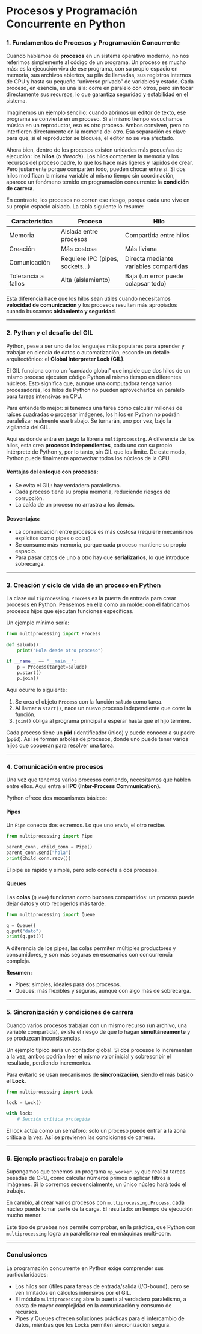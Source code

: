 # Procesos y Programación Concurrente en Python

### 1. Fundamentos de Procesos y Programación Concurrente

Cuando hablamos de **procesos** en un sistema operativo moderno, no nos referimos simplemente al código de un programa. Un proceso es mucho más: es la ejecución viva de ese programa, con su propio espacio en memoria, sus archivos abiertos, su pila de llamadas, sus registros internos de CPU y hasta su pequeño “universo privado” de variables y estado. Cada proceso, en esencia, es una isla: corre en paralelo con otros, pero sin tocar directamente sus recursos, lo que garantiza seguridad y estabilidad en el sistema.

Imaginemos un ejemplo sencillo: cuando abrimos un editor de texto, ese programa se convierte en un proceso. Si al mismo tiempo escuchamos música en un reproductor, eso es otro proceso. Ambos conviven, pero no interfieren directamente en la memoria del otro. Esa separación es clave para que, si el reproductor se bloquea, el editor no se vea afectado.

Ahora bien, dentro de los procesos existen unidades más pequeñas de ejecución: los **hilos** (o *threads*). Los hilos comparten la memoria y los recursos del proceso padre, lo que los hace más ligeros y rápidos de crear. Pero justamente porque comparten todo, pueden chocar entre sí. Si dos hilos modifican la misma variable al mismo tiempo sin coordinación, aparece un fenómeno temido en programación concurrente: la **condición de carrera**.

En contraste, los procesos no corren ese riesgo, porque cada uno vive en su propio espacio aislado. La tabla siguiente lo resume:

| Característica      | Proceso                          | Hilo                                   |
| ------------------- | -------------------------------- | -------------------------------------- |
| Memoria             | Aislada entre procesos           | Compartida entre hilos                 |
| Creación            | Más costosa                      | Más liviana                            |
| Comunicación        | Requiere IPC (pipes, sockets...) | Directa mediante variables compartidas |
| Tolerancia a fallos | Alta (aislamiento)               | Baja (un error puede colapsar todo)    |

Esta diferencia hace que los hilos sean útiles cuando necesitamos **velocidad de comunicación** y los procesos resulten más apropiados cuando buscamos **aislamiento y seguridad**.

---

### 2. Python y el desafío del GIL

Python, pese a ser uno de los lenguajes más populares para aprender y trabajar en ciencia de datos o automatización, esconde un detalle arquitectónico: el **Global Interpreter Lock (GIL)**.

El GIL funciona como un “candado global” que impide que dos hilos de un mismo proceso ejecuten código Python al mismo tiempo en diferentes núcleos. Esto significa que, aunque una computadora tenga varios procesadores, los hilos de Python no pueden aprovecharlos en paralelo para tareas intensivas en CPU.

Para entenderlo mejor: si tenemos una tarea como calcular millones de raíces cuadradas o procesar imágenes, los hilos en Python no podrán paralelizar realmente ese trabajo. Se turnarán, uno por vez, bajo la vigilancia del GIL.

Aquí es donde entra en juego la librería `multiprocessing`. A diferencia de los hilos, esta crea **procesos independientes**, cada uno con su propio intérprete de Python y, por lo tanto, sin GIL que los limite. De este modo, Python puede finalmente aprovechar todos los núcleos de la CPU.

#### Ventajas del enfoque con procesos:

* Se evita el GIL: hay verdadero paralelismo.
* Cada proceso tiene su propia memoria, reduciendo riesgos de corrupción.
* La caída de un proceso no arrastra a los demás.

#### Desventajas:

* La comunicación entre procesos es más costosa (requiere mecanismos explícitos como pipes o colas).
* Se consume más memoria, porque cada proceso mantiene su propio espacio.
* Para pasar datos de uno a otro hay que **serializarlos**, lo que introduce sobrecarga.

---

### 3. Creación y ciclo de vida de un proceso en Python

La clase `multiprocessing.Process` es la puerta de entrada para crear procesos en Python. Pensemos en ella como un molde: con él fabricamos procesos hijos que ejecutan funciones específicas.

Un ejemplo mínimo sería:

```python
from multiprocessing import Process

def saludo():
    print("Hola desde otro proceso")

if __name__ == '__main__':
    p = Process(target=saludo)
    p.start()
    p.join()
```

Aquí ocurre lo siguiente:

1. Se crea el objeto `Process` con la función `saludo` como tarea.
2. Al llamar a `start()`, nace un nuevo proceso independiente que corre la función.
3. `join()` obliga al programa principal a esperar hasta que el hijo termine.

Cada proceso tiene un **pid** (identificador único) y puede conocer a su padre (`ppid`). Así se forman árboles de procesos, donde uno puede tener varios hijos que cooperan para resolver una tarea.

---

### 4. Comunicación entre procesos

Una vez que tenemos varios procesos corriendo, necesitamos que hablen entre ellos. Aquí entra el **IPC (Inter-Process Communication)**.

Python ofrece dos mecanismos básicos:

#### Pipes

Un `Pipe` conecta dos extremos. Lo que uno envía, el otro recibe.

```python
from multiprocessing import Pipe

parent_conn, child_conn = Pipe()
parent_conn.send("hola")
print(child_conn.recv())
```

El pipe es rápido y simple, pero solo conecta a dos procesos.

#### Queues

Las **colas** (`Queue`) funcionan como buzones compartidos: un proceso puede dejar datos y otro recogerlos más tarde.

```python
from multiprocessing import Queue

q = Queue()
q.put("dato")
print(q.get())
```

A diferencia de los pipes, las colas permiten múltiples productores y consumidores, y son más seguras en escenarios con concurrencia compleja.

**Resumen:**

* Pipes: simples, ideales para dos procesos.
* Queues: más flexibles y seguras, aunque con algo más de sobrecarga.

---

### 5. Sincronización y condiciones de carrera

Cuando varios procesos trabajan con un mismo recurso (un archivo, una variable compartida), existe el riesgo de que lo hagan **simultáneamente** y se produzcan inconsistencias.

Un ejemplo típico sería un contador global. Si dos procesos lo incrementan a la vez, ambos podrían leer el mismo valor inicial y sobrescribir el resultado, perdiendo incrementos.

Para evitarlo se usan mecanismos de **sincronización**, siendo el más básico el **Lock**.

```python
from multiprocessing import Lock

lock = Lock()

with lock:
    # Sección crítica protegida
```

El lock actúa como un semáforo: solo un proceso puede entrar a la zona crítica a la vez. Así se previenen las condiciones de carrera.

---

### 6. Ejemplo práctico: trabajo en paralelo

Supongamos que tenemos un programa `mp_worker.py` que realiza tareas pesadas de CPU, como calcular números primos o aplicar filtros a imágenes. Si lo corremos secuencialmente, un único núcleo hará todo el trabajo.

En cambio, al crear varios procesos con `multiprocessing.Process`, cada núcleo puede tomar parte de la carga. El resultado: un tiempo de ejecución mucho menor.

Este tipo de pruebas nos permite comprobar, en la práctica, que Python con `multiprocessing` logra un paralelismo real en máquinas multi-core.

---

### Conclusiones

La programación concurrente en Python exige comprender sus particularidades:

* Los hilos son útiles para tareas de entrada/salida (I/O-bound), pero se ven limitados en cálculos intensivos por el GIL.
* El módulo `multiprocessing` abre la puerta al verdadero paralelismo, a costa de mayor complejidad en la comunicación y consumo de recursos.
* Pipes y Queues ofrecen soluciones prácticas para el intercambio de datos, mientras que los Locks permiten sincronización segura.

